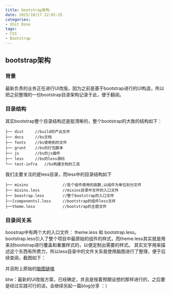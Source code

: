 ```yaml
---
title: bootstrap架构 
date: 2015/10/17 22:01:25
categories:
- Shit Done
tags:
- CSS
- Bootstrap 
---
```


## bootstrap架构

### 背景

最新负责的业务正在进行UI改版，因为之前是基于bootstrap进行的UI构造，所以把之前整理的一份bootstrap目录架构记录于此，便于翻阅。
### 目录结构

其实bootstrap整个目录结构还是挺清晰的，整个bootstrap的大致的结构如下：

```
├── dist     //build的产出文件
├── docs     //bs文档
├── fonts    //bs使用到的文件
├── grunt    //bs的打包脚本
├── js       //bs的js插件
├── less     //bs的less源码
└── test-infra   //bs构建文档的工具
```

我们主要关注的是less目录，而less中的目录结构如下

```
├── mixins               //各个组件使用的函数,以组件为单位划分文件
├── mixins.less          //mixins目录中文件的入口文件
├── boostrap.less        //整个bootstrap的入口文件
├──[components].less     //bootstrap的组件less文件                
├──theme.less            //bootstrap的主题文件
```
### 目录间关系

boostrap中有两个大的入口文件： theme.less 和 bootstrap.less。bootstrap.less引入了整个项目中最原始的组件的样式，而theme.less其实就是用来对bootstrap进行覆盖和重置样式的，以便定制出需要的样式。 其实文字用来描述这个东西有所费力，所以less目录中的文件关系我使用脑图进行了整理，便于后续查阅，截图如下：

并且附上原始的[脑图链接](http://naotu.baidu.com/file/ebc96f510255a9c1e32c980ef4b3cf45?token=cee6c0740a71ecee)

btw：最新的UI改版方案，已经确定，并且是按着预期设想的那样进行的，之后要是经过实践可行的话，会继续另起一篇blog分享 ：）
